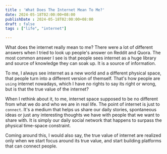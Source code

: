 ```yaml
---
title : 'What Does The Internet Mean To Me?'
date: 2024-05-18T02:00:00+08:00
publishDate : 2024-05-18T02:00:00+08:00
draft : false
tags : ["life", "internet"]

---
```



What does the internet really mean to me?
There were a lot of different answers when I tried to look up people's answer on Reddit and Quora. The most common answer I see is that people sees internet as a huge library and source of knowledge they can soak up. It is a source of information.

To me, I always see internet as a new world and a different physical space, that people turn into a different version of themself. That's how people are `using` internet nowadays, which I have no rights to say its right or wrong, but is that the true value of the internet? 

When I rethink about it, to me, internet space supposed to be no different from what we do and who we are in real life. The point of internet is just to `connect`. It's a medium that helps us share our daily stories, spontaneous ideas or just any interesting thoughts we have with people that we want to share with. It is simply our daily social network that happens to surpass the physical time-space constraint. 

Coming around this, I would also say, the true value of internet are realized only when we start focus around its true value, and start building platforms that can connect people. 
